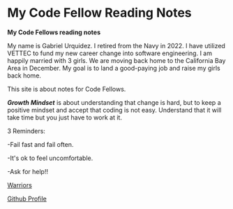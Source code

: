 # My Code Fellow Reading Notes
 
**My Code Fellows reading notes**

My name is Gabriel Urquidez.  I retired from the Navy in 2022. I have utilized VETTEC to fund my new career change into software engineering. I am happily married with 3 girls. We are moving back home to the California Bay Area in December.  My goal is to land a good-paying job and raise my girls back home.  

This site is about notes for Code Fellows. 

***Growth Mindset*** is about understanding that change is hard, but to keep a positive mindset and accept that coding is not easy. Understand that it will take time but you just have to work at it. 

3 Reminders:

-Fail fast and fail often.

-It's ok to feel uncomfortable.

-Ask for help!!

[Warriors](https://www.google.com/url?sa=i&url=https%3A%2F%2Fwww.youtube.com%2Fwarriors&psig=AOvVaw2_ZuU2DcQnrabg3QddjAmE&ust=1696962579600000&source=images&cd=vfe&opi=89978449&ved=0CBAQjRxqFwoTCICpqLXM6YEDFQAAAAAdAAAAABAD)

[Github Profile](https://github.com/sailorgabe)


